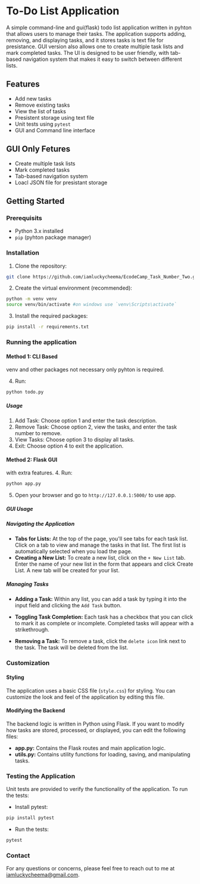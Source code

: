 # To-Do List Application

A simple command-line and gui(flask) todo list application written in pyhton that allows users to manage their tasks. The application supports adding, removing, and displaying tasks, and it stores tasks is text file for presistance.
GUI version also allows one to create multiple task lists and mark completed tasks. The UI is designed to be user friendly, with tab-based navigation system that makes it easy to switch between different lists.

## Features

- Add new tasks
- Remove existing tasks
- View the list of tasks
- Presistent storage using text file
- Unit tests using `pytest`
- GUI and Command line interface

## GUI Only Fetures

- Create multiple task lists
- Mark completed tasks
- Tab-based navigation system
- Loacl JSON file for presistant storage

## Getting Started

### Prerequisits

- Python 3.x installed
- `pip` (pyhton package manager)

### Installation

1. Clone the repository:

```bash
git clone https://github.com/iamluckycheema/EcodeCamp_Task_Number_Two.git
```

2. Create the virtual environment (recommended):

```bash
python -m venv venv
source venv/bin/activate #on windows use `venv\Scripts\activate`
```

3. Install the required packages:

```bash
pip install -r requirements.txt
```

### Running the application

#### Method 1: CLI Based

venv and other packages not necessary only pyhton is required.

4. Run:

```bash
python todo.py
```

##### Usage

1. Add Task: Choose option 1 and enter the task description.
2. Remove Task: Choose option 2, view the tasks, and enter the task number to remove.
3. View Tasks: Choose option 3 to display all tasks.
4. Exit: Choose option 4 to exit the application.

#### Method 2: Flask GUI

with extra features. 4. Run:

```bash
python app.py
```

5. Open your browser and go to
   `http://127.0.0.1:5000/` to use app.

##### GUI Usage

##### Navigating the Application

- **Tabs for Lists:** At the top of the page, you'll see tabs for each task list. Click on a tab to view and manage the tasks in that list. The first list is automatically selected when you load the page.
- **Creating a New List:** To create a new list, click on the `+ New List` tab. Enter the name of your new list in the form that appears and click Create List. A new tab will be created for your list.

##### Managing Tasks

- **Adding a Task:** Within any list, you can add a task by typing it into the input field and clicking the `Add Task` button.

- **Toggling Task Completion:** Each task has a checkbox that you can click to mark it as complete or incomplete. Completed tasks will appear with a strikethrough.

- **Removing a Task:** To remove a task, click the `delete icon` link next to the task. The task will be deleted from the list.

### Customization

#### Styling

The application uses a basic CSS file (`style.css`) for styling. You can customize the look and feel of the application by editing this file.

#### Modifying the Backend

The backend logic is written in Python using Flask. If you want to modify how tasks are stored, processed, or displayed, you can edit the following files:

- **app.py:** Contains the Flask routes and main application logic.
- **utils.py:** Contains utility functions for loading, saving, and manipulating tasks.

### Testing the Application

Unit tests are provided to verify the functionality of the application. To run the tests:

- Install pytest:

```bash
pip install pytest
```

- Run the tests:

```bash
pytest
```

### Contact

For any questions or concerns, please feel free to reach out to me at <iamluckycheema@gmail.com>.
